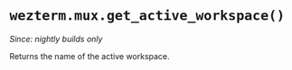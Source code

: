 # `wezterm.mux.get_active_workspace()`

*Since: nightly builds only*

Returns the name of the active workspace.

